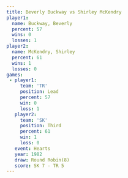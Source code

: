 ```yaml
---
title: Beverly Buckway vs Shirley McKendry
player1:                 
  name: Buckway, Beverly 
  percent: 57            
  wins: 0                
  losses: 1              
player2:                 
  name: McKendry, Shirley
  percent: 61            
  wins: 1                
  losses: 0              
games:
 - player1:        
     team: 'TR'    
     position: Lead
     percent: 57   
     win: 0        
     loss: 1       
   player2:         
     team: 'SK'     
     position: Third
     percent: 61    
     win: 1         
     loss: 0        
   event: Hearts       
   year: 1982          
   draw: Round Robin(8)
   score: SK 7 - TR 5  
---
```

